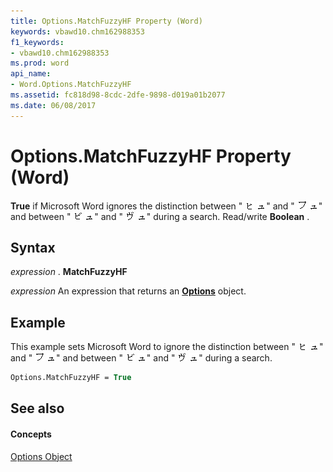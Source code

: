 ```yaml
---
title: Options.MatchFuzzyHF Property (Word)
keywords: vbawd10.chm162988353
f1_keywords:
- vbawd10.chm162988353
ms.prod: word
api_name:
- Word.Options.MatchFuzzyHF
ms.assetid: fc818d98-8cdc-2dfe-9898-d019a01b2077
ms.date: 06/08/2017
---
```



# Options.MatchFuzzyHF Property (Word)

 **True** if Microsoft Word ignores the distinction between "
![Symbol](images/fe283_ZA06051762.gif)
![Symbol](images/fe284_ZA06051763.gif)" and "
![Symbol](images/fe238_ZA06051718.gif)
![Symbol](images/fe284_ZA06051763.gif)" and between "
![Symbol](images/fe285_ZA06051764.gif)
![Symbol](images/fe284_ZA06051763.gif)" and "
![Symbol](images/fe267_ZA06051746.gif)
![Symbol](images/fe284_ZA06051763.gif)" during a search. Read/write  **Boolean** .


## Syntax

 _expression_ . **MatchFuzzyHF**

 _expression_ An expression that returns an **[Options](Word.Options.md)** object.


## Example

This example sets Microsoft Word to ignore the distinction between "
![Symbol](images/fe283_ZA06051762.gif)
![Symbol](images/fe284_ZA06051763.gif)" and "
![Symbol](images/fe238_ZA06051718.gif)
![Symbol](images/fe284_ZA06051763.gif)" and between "
![Symbol](images/fe285_ZA06051764.gif)
![Symbol](images/fe284_ZA06051763.gif)" and "
![Symbol](images/fe267_ZA06051746.gif)
![Symbol](images/fe284_ZA06051763.gif)" during a search.


```vb
Options.MatchFuzzyHF = True
```


## See also


#### Concepts


[Options Object](Word.Options.md)

